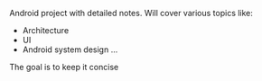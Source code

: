 Android project with detailed notes. Will cover various topics like:

*  Architecture
*  UI
*  Android system design
...

The goal is to keep it concise
